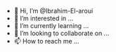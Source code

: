 - 👋 Hi, I’m @Ibrahim-El-aroui
- 👀 I’m interested in ...
- 🌱 I’m currently learning ...
- 💞️ I’m looking to collaborate on ...
- 📫 How to reach me ...

<!---
Ibrahim-El-aroui/Ibrahim-El-aroui is a ✨ special ✨ repository because its `README.md` (this file) appears on your GitHub profile.
You can click the Preview link to take a look at your changes.
--->

